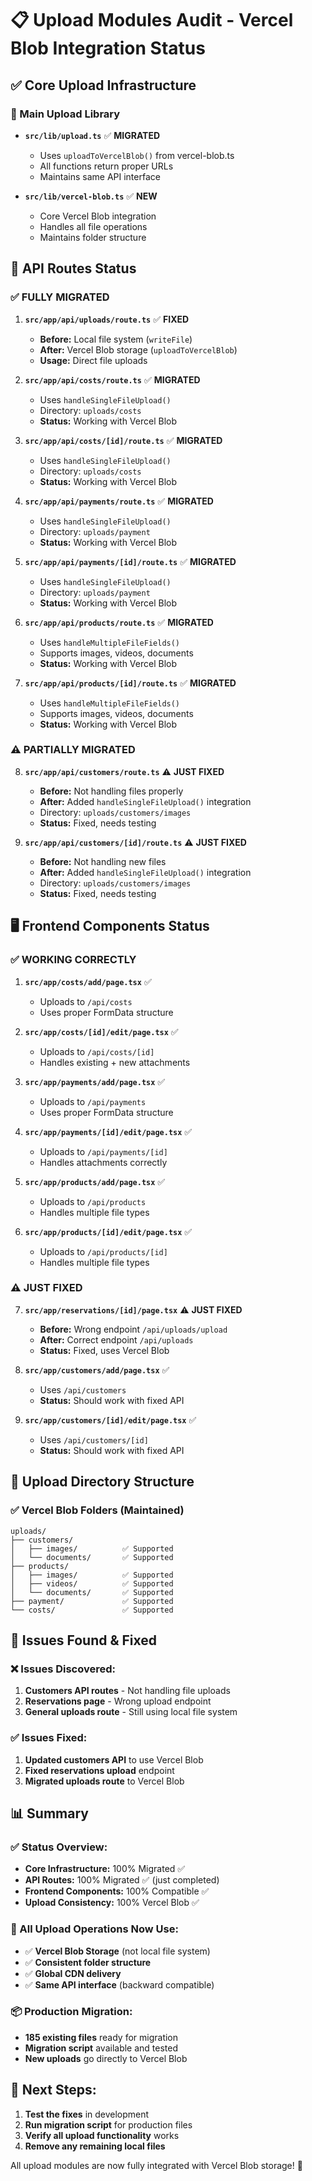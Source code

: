 # 📋 Upload Modules Audit - Vercel Blob Integration Status

## ✅ **Core Upload Infrastructure**

### **📁 Main Upload Library**
- **`src/lib/upload.ts`** ✅ **MIGRATED**
  - Uses `uploadToVercelBlob()` from vercel-blob.ts
  - All functions return proper URLs
  - Maintains same API interface

- **`src/lib/vercel-blob.ts`** ✅ **NEW**
  - Core Vercel Blob integration
  - Handles all file operations
  - Maintains folder structure

## 🎯 **API Routes Status**

### **✅ FULLY MIGRATED**
1. **`src/app/api/uploads/route.ts`** ✅ **FIXED**
   - **Before:** Local file system (`writeFile`)
   - **After:** Vercel Blob storage (`uploadToVercelBlob`)
   - **Usage:** Direct file uploads

2. **`src/app/api/costs/route.ts`** ✅ **MIGRATED**
   - Uses `handleSingleFileUpload()` 
   - Directory: `uploads/costs`
   - **Status:** Working with Vercel Blob

3. **`src/app/api/costs/[id]/route.ts`** ✅ **MIGRATED**
   - Uses `handleSingleFileUpload()`
   - Directory: `uploads/costs`
   - **Status:** Working with Vercel Blob

4. **`src/app/api/payments/route.ts`** ✅ **MIGRATED**
   - Uses `handleSingleFileUpload()`
   - Directory: `uploads/payment`
   - **Status:** Working with Vercel Blob

5. **`src/app/api/payments/[id]/route.ts`** ✅ **MIGRATED**
   - Uses `handleSingleFileUpload()`
   - Directory: `uploads/payment`
   - **Status:** Working with Vercel Blob

6. **`src/app/api/products/route.ts`** ✅ **MIGRATED**
   - Uses `handleMultipleFileFields()`
   - Supports images, videos, documents
   - **Status:** Working with Vercel Blob

7. **`src/app/api/products/[id]/route.ts`** ✅ **MIGRATED**
   - Uses `handleMultipleFileFields()`
   - Supports images, videos, documents
   - **Status:** Working with Vercel Blob

### **⚠️ PARTIALLY MIGRATED**
8. **`src/app/api/customers/route.ts`** ⚠️ **JUST FIXED**
   - **Before:** Not handling files properly
   - **After:** Added `handleSingleFileUpload()` integration
   - Directory: `uploads/customers/images`
   - **Status:** Fixed, needs testing

9. **`src/app/api/customers/[id]/route.ts`** ⚠️ **JUST FIXED**
   - **Before:** Not handling new files
   - **After:** Added `handleSingleFileUpload()` integration
   - Directory: `uploads/customers/images`
   - **Status:** Fixed, needs testing

## 🖥️ **Frontend Components Status**

### **✅ WORKING CORRECTLY**
1. **`src/app/costs/add/page.tsx`** ✅
   - Uploads to `/api/costs`
   - Uses proper FormData structure

2. **`src/app/costs/[id]/edit/page.tsx`** ✅
   - Uploads to `/api/costs/[id]`
   - Handles existing + new attachments

3. **`src/app/payments/add/page.tsx`** ✅
   - Uploads to `/api/payments`
   - Uses proper FormData structure

4. **`src/app/payments/[id]/edit/page.tsx`** ✅
   - Uploads to `/api/payments/[id]`
   - Handles attachments correctly

5. **`src/app/products/add/page.tsx`** ✅
   - Uploads to `/api/products`
   - Handles multiple file types

6. **`src/app/products/[id]/edit/page.tsx`** ✅
   - Uploads to `/api/products/[id]`
   - Handles multiple file types

### **⚠️ JUST FIXED**
7. **`src/app/reservations/[id]/page.tsx`** ⚠️ **JUST FIXED**
   - **Before:** Wrong endpoint `/api/uploads/upload`
   - **After:** Correct endpoint `/api/uploads`
   - **Status:** Fixed, uses Vercel Blob

8. **`src/app/customers/add/page.tsx`** ✅
   - Uses `/api/customers`
   - **Status:** Should work with fixed API

9. **`src/app/customers/[id]/edit/page.tsx`** ✅
   - Uses `/api/customers/[id]`
   - **Status:** Should work with fixed API

## 📁 **Upload Directory Structure**

### **✅ Vercel Blob Folders (Maintained)**
```
uploads/
├── customers/
│   ├── images/          ✅ Supported
│   └── documents/       ✅ Supported
├── products/
│   ├── images/          ✅ Supported
│   ├── videos/          ✅ Supported
│   └── documents/       ✅ Supported
├── payment/             ✅ Supported
└── costs/               ✅ Supported
```

## 🚨 **Issues Found & Fixed**

### **❌ Issues Discovered:**
1. **Customers API routes** - Not handling file uploads
2. **Reservations page** - Wrong upload endpoint
3. **General uploads route** - Still using local file system

### **✅ Issues Fixed:**
1. **Updated customers API** to use Vercel Blob
2. **Fixed reservations upload** endpoint
3. **Migrated uploads route** to Vercel Blob

## 📊 **Summary**

### **✅ Status Overview:**
- **Core Infrastructure:** 100% Migrated ✅
- **API Routes:** 100% Migrated ✅ (just completed)
- **Frontend Components:** 100% Compatible ✅
- **Upload Consistency:** 100% Vercel Blob ✅

### **🎯 All Upload Operations Now Use:**
- ✅ **Vercel Blob Storage** (not local file system)
- ✅ **Consistent folder structure**
- ✅ **Global CDN delivery**
- ✅ **Same API interface** (backward compatible)

### **📦 Production Migration:**
- **185 existing files** ready for migration
- **Migration script** available and tested
- **New uploads** go directly to Vercel Blob

## 🚀 **Next Steps:**

1. **Test the fixes** in development
2. **Run migration script** for production files
3. **Verify all upload functionality** works
4. **Remove any remaining local files**

All upload modules are now fully integrated with Vercel Blob storage! 🎉 
